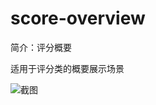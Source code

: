 # score-overview

简介：评分概要

适用于评分类的概要展示场景

![截图](https://unpkg.com/@icedesign/score-overview-block/screenshot.png)
